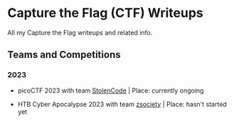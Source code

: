 # Capture the Flag (CTF) Writeups
All my Capture the Flag writeups and related info.

## Teams and Competitions
### 2023
- picoCTF 2023 with team [StolenCode](https://play.picoctf.org/teams/7771) | Place: currently ongoing

- HTB Cyber Apocalypse 2023 with team [zsociety](https://ctf.hackthebox.com/team/overview/45478) | Place: hasn't started yet
